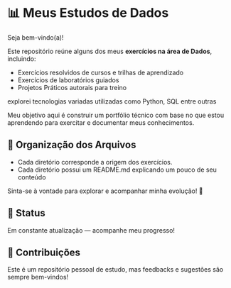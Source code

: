 # 📊 Meus Estudos de Dados

Seja bem-vindo(a)!

Este repositório reúne alguns dos meus **exercícios na área de Dados**, incluindo:

* Exercícios resolvidos de cursos e trilhas de aprendizado
* Exercícios de laboratórios guiados
* Projetos Práticos autorais para treino

explorei tecnologias variadas utilizadas como Python, SQL entre outras

Meu objetivo aqui é construir um portfólio técnico com base no que estou aprendendo para exercitar e documentar meus conhecimentos.

## 📁 Organização dos Arquivos

* Cada diretório corresponde a origem dos exercícios.
* Cada diretório possui um README.md explicando um pouco de seu conteúdo

Sinta-se à vontade para explorar e acompanhar minha evolução! 🚀

## 📌 Status
Em constante atualização — acompanhe meu progresso!

## 🤝 Contribuições
Este é um repositório pessoal de estudo, mas feedbacks e sugestões são sempre bem-vindos!
